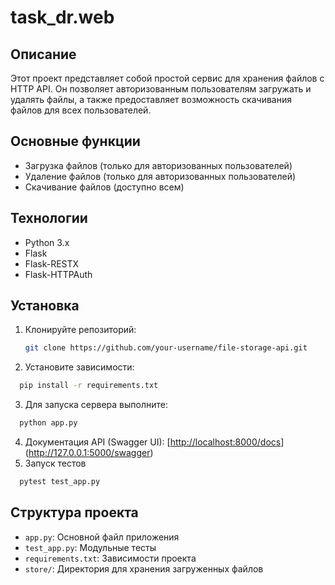 # task_dr.web

## Описание

Этот проект представляет собой простой сервис для хранения файлов с HTTP API. Он позволяет авторизованным пользователям загружать и удалять файлы, а также предоставляет возможность скачивания файлов для всех пользователей.

## Основные функции

- Загрузка файлов (только для авторизованных пользователей)
- Удаление файлов (только для авторизованных пользователей)
- Скачивание файлов (доступно всем)

## Технологии

- Python 3.x
- Flask
- Flask-RESTX
- Flask-HTTPAuth

## Установка

1. Клонируйте репозиторий:
   ```bash
   git clone https://github.com/your-username/file-storage-api.git
   ```
2. Установите зависимости:
 ```bash
   pip install -r requirements.txt
   ```

3. Для запуска сервера выполните:
 ```bash
   python app.py
```
4. Документация API (Swagger UI): [[http://localhost:8000/docs](http://localhost:8000/docs)](http://127.0.0.1:5000/swagger)
5. Запуск тестов
 ```bash
   pytest test_app.py
```
## Структура проекта

- `app.py`: Основной файл приложения
- `test_app.py`: Модульные тесты
- `requirements.txt`: Зависимости проекта
- `store/`: Директория для хранения загруженных файлов

